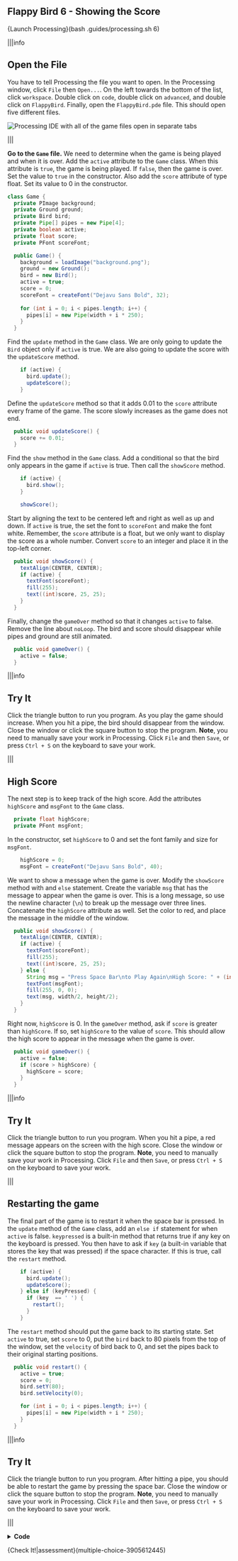 ## Flappy Bird 6 - Showing the Score

{Launch Processing}(bash .guides/processing.sh 6)

|||info
## Open the File
You have to tell Processing the file you want to open. In the Processing window, click `File` then `Open...`. On the left towards the bottom of the list, click `workspace`. Double click on `code`, double click on `advanced`, and double click on `FlappyBird`. Finally, open the `FlappyBird.pde` file. This should open five different files.

![Processing IDE with all of the game files open in separate tabs](.guides/img/advanced/files.png)

|||

**Go to the `Game` file.** We need to determine when the game is being played and when it is over. Add the `active` attribute to the `Game` class. When this attribute is `true`, the game is being played. If `false`, then the game is over. Set the value to `true` in the constructor. Also add the `score` attribute of type float. Set its value to 0 in the constructor.

```java
class Game {
  private PImage background;
  private Ground ground;
  private Bird bird;
  private Pipe[] pipes = new Pipe[4];
  private boolean active;
  private float score;
  private PFont scoreFont;

  public Game() {
    background = loadImage("background.png");
    ground = new Ground();
    bird = new Bird();
    active = true;
    score = 0;
    scoreFont = createFont("Dejavu Sans Bold", 32);
    
    for (int i = 0; i < pipes.length; i++) {
      pipes[i] = new Pipe(width + i * 250);
    }
  }
```

Find the `update` method in the `Game` class. We are only going to update the `Bird` object only if `active` is true. We are also going to update the score with the `updateScore` method.

```java
    if (active) {
      bird.update();
      updateScore();
    }
```

Define the `updateScore` method so that it adds 0.01 to the `score` attribute every frame of the game. The score slowly increases as the game does not end.

```java
  public void updateScore() {
    score += 0.01;
  }
```

Find the `show` method in the `Game` class. Add a conditional so that the bird only appears in the game if `active` is true. Then call the `showScore` method.

```java
    if (active) {
      bird.show();
    }

    showScore();
```

Start by aligning the text to be centered left and right as well as up and down. If `active` is true, the set the font to `scoreFont` and make the font white. Remember, the `score` attribute is a float, but we only want to display the score as a whole number. Convert `score` to an integer and place it in the top-left corner.

```java
  public void showScore() {
    textAlign(CENTER, CENTER);
    if (active) {
      textFont(scoreFont);
      fill(255);
      text((int)score, 25, 25);
    } 
  }
```

Finally, change the `gameOver` method so that it changes `active` to false. Remove the line about `noLoop`. The bird and score should disappear while pipes and ground are still animated.

```java
  public void gameOver() {
    active = false;
  }
```

|||info
## Try It
Click the triangle button to run you program. As you play the game should increase. When you hit a pipe, the bird should disappear from the window. Close the window or click the square button to stop the program. **Note**, you need to manually save your work in Processing. Click `File` and then `Save`, or press `Ctrl + S` on the keyboard to save your work.

|||

## High Score

The next step is to keep track of the high score. Add the attributes `highScore` and `msgFont` to the `Game` class.

```java
  private float highScore;
  private PFont msgFont;
```

In the constructor, set `highScore` to 0 and set the font family and size for `msgFont`.

```java
    highScore = 0;
    msgFont = createFont("Dejavu Sans Bold", 40);
```

We want to show a message when the game is over. Modify the `showScore` method with and `else` statement. Create the variable `msg` that has the message to appear when the game is over. This is a long message, so use the newline character (`\n`) to break up the message over three lines. Concatenate the `highScore` attribute as well. Set the color to red, and place the message in the middle of the window.

```java
  public void showScore() {
    textAlign(CENTER, CENTER);
    if (active) {
      textFont(scoreFont);
      fill(255);
      text((int)score, 25, 25);
    } else {
      String msg = "Press Space Bar\nto Play Again\nHigh Score: " + (int)highScore;
      textFont(msgFont);
      fill(255, 0, 0);
      text(msg, width/2, height/2);
    }
  }
```

Right now, `highScore` is 0. In the `gameOver` method, ask if `score` is greater than `highScore`. If so, set `highScore` to the value of `score`. This should allow the high score to appear in the message when the game is over.

```java
  public void gameOver() {
    active = false;
    if (score > highScore) {
      highScore = score;
    }
  }
```

|||info
## Try It
Click the triangle button to run you program. When you hit a pipe, a red message appears on the screen with the high score. Close the window or click the square button to stop the program. **Note**, you need to manually save your work in Processing. Click `File` and then `Save`, or press `Ctrl + S` on the keyboard to save your work.

|||

## Restarting the game

The final part of the game is to restart it when the space bar is pressed. In the `update` method of the `Game` class, add an `else if` statement for when `active` is false. `keypressed` is a built-in method that returns true if any key on the keyboard is pressed. You then have to ask if `key` (a built-in variable that stores the key that was pressed) if the space character. If this is true, call the `restart` method.

```java
    if (active) {
      bird.update();
      updateScore();
    } else if (keyPressed) {
      if (key  == ' ') {
        restart();
      }
    }
```

The `restart` method should put the game back to its starting state. Set `active` to true, set `score` to 0, put the `bird` back to 80 pixels from the top of the window, set the `velocity` of bird back to 0, and set the pipes back to their original starting positions.

```java
  public void restart() {
    active = true;
    score = 0;
    bird.setY(80);
    bird.setVelocity(0);

    for (int i = 0; i < pipes.length; i++) {
      pipes[i] = new Pipe(width + i * 250);
    }
  }
```

|||info
## Try It
Click the triangle button to run you program. After hitting a pipe, you should be able to restart the game by pressing the space bar. Close the window or click the square button to stop the program. **Note**, you need to manually save your work in Processing. Click `File` and then `Save`, or press `Ctrl + S` on the keyboard to save your work.

|||

<details>
  <summary><Strong>Code</Strong></summary>
  Your code should look like this:
  
  ### `FlappyBird` File
  
  ```java
  Game game;

  void setup() {
    size(400, 719);
    game = new Game();
  }

  void draw() {
    background(game.getBackground());
    game.show();
    game.update();
  }

  void mouseReleased() {
    game.bird.flap();
  }
  ```
  
  ### `Game` File
  
  ```java
  class Game {
    private PImage background;
    private Ground ground;
    private Bird bird;
    private Pipe[] pipes = new Pipe[4];
    private boolean active;
    private float score;
    private PFont scoreFont;
    private float highScore;
    private PFont msgFont;

    public Game() {
      background = loadImage("background.png");
      ground = new Ground();
      bird = new Bird();
      active = true;
      score = 0;
      scoreFont = createFont("Dejavu Sans Bold", 32);
      highScore = 0;
      msgFont = createFont("Dejavu Sans Bold", 40);

      for (int i = 0; i < pipes.length; i++) {
        pipes[i] = new Pipe(width + i * 250);
      }
    }

    public PImage getBackground() {
      return background;
    }

    public void show() {
      for (Pipe p : pipes) {
        p.show();
      }
      ground.show();
      if (active) {
        bird.show();
      }
      showScore();
    }

    public void update() {
      ground.update();
      if (active) {
        bird.update();
        updateScore();
      } else if (keyPressed) {
        if (key  == ' ') {
          restart();
        }
      }

      for (Pipe p : pipes) {
        p.update();
        if (p.touching(bird)) {
          gameOver();
        }
      }
    }

    public void gameOver() {
      active = false;
      if (score > highScore) {
        highScore = score;
      }
    }

    public void updateScore() {
      score += 0.01;
    }

    public void showScore() {
      textAlign(CENTER, CENTER);
      if (active) {
        textFont(scoreFont);
        fill(255);
        text((int)score, 25, 25);
      } else {
        String msg = "Press Space Bar\nto Play Again\nHigh Score: " + (int)highScore;
        textFont(msgFont);
        fill(255, 0, 0);
        text(msg, width/2, height/2);
      }
    }

    public void restart() {
      active = true;
      score = 0;
      bird.setY(80);
      bird.setVelocity(0);

      for (int i = 0; i < pipes.length; i++) {
        pipes[i] = new Pipe(width + i * 250);
      }
    }
  }
  ```
  
  ### `Ground` File
  
  ```java
  class Ground {
    private PImage ground;
    private int x;

    public Ground() {
      ground = loadImage("ground.png");
      x = 0;
    }

    public void show() {
      image(ground, x, 650);
      image(ground, x + 470, 650);
    }

    public void update() {
      x -= 1;
      if (x <= -470) {
        x = 0;
      }
    }
  }
  ```
  
  ### `Bird` File
  
  ```java
  class Bird {
    private PImage bird;
    private float x;
    private float y;
    private float gravity;
    private float velocity;

    public Bird() {
      bird = loadImage("bird.png");
      x = 70;
      y = 80;
      gravity = 0.1;
      velocity = 0;
    }

    public float getX() {
      return x;
    }

    public float getY() {
      return y;
    }

    public void setY(float newY) {
      y = newY;
    }
  
    public void setVelocity(float newVelocity) {
      velocity = newVelocity;
    }

    public void show() {
      image(bird, x, y);
    }

    public void update() {
      velocity += gravity;
      y += velocity;
      y = constrain(y, 0, 612);
    }

    public void flap() {
      velocity = 0;
      velocity -= 2.5;
    }
  }
  ```
  
  ### `Pipe` File
  
  ```java
  class Pipe {
    private int x;
    private int y;
    private PImage top;
    private PImage bottom;
    private float speed;
    private int[] heights = new int[3];

    public Pipe(int xPos) {
      heights = new int[]{295, 425, 562};
      x = xPos;
      y = heights[(int)random(heights.length)];
      speed = 2.0;
      top = loadImage("topPipe.png");
      bottom = loadImage("bottomPipe.png");
    }

    public void show() {
      image(top, x, y - 635);
      image(bottom, x, y);
    }

    public void update() {
      x -= speed;
      if (x < -80) {
        startOver();
      }
    }

    private void startOver() {
      x = 910;
      y = heights[(int)random(heights.length)];
    }

    public boolean touching(Bird bird) {
      if (bird.getX() + 51 > x && bird.getX() < x + 80) {
        if (!(bird.getY() + 38 < y && bird.getY() > y - 224)) {
          return true;
        } 
      }
      return false;
    }
  }
  ```
  
</details>
  
{Check It!|assessment}(multiple-choice-3905612445)
